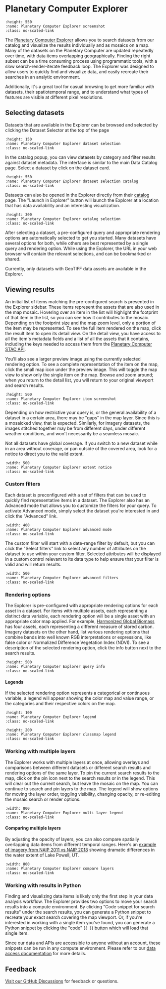 # Planetary Computer Explorer

```{image} images/explorer-docs.jpg
:height: 550
:name: Planetary Computer Explorer screenshot
:class: no-scaled-link
```

The [Planetary Computer Explorer][1] allows you to search datasets from our
catalog and visualize the results individually and as mosaics on a map. Many of
the datasets on the Planetary Computer are updated repeatedly over time, with
data items overlapping geographically. Finding the right subset can be a time
consuming process using programmatic tools, with a slow search-render-iterate
feedback loop. The Explorer was designed to allow users to quickly find and
visualize data, and easily recreate their searches in an analytic environment.

Additionally, it's a great tool for casual browsing to get more familiar with
datasets, their spatiotemporal range, and to understand what types of
features are visible at different pixel resolutions.

## Selecting datasets

Datasets that are available in the Explorer can be browsed and selected by clicking the Dataset Selector at the top of the page

```{image} images/explorer-ds-selector.png
:height: 150
:name: Planetary Computer Explorer dataset selection
:class: no-scaled-link
```

In the catalog popup, you can view datasets by category and filter results against dataset metadata. The interface is similar to the main Data Catalog page. Select a dataset by click on the dataset card.

```{image} images/explorer-ds-catalog.png
:height: 550
:name: Planetary Computer Explorer dataset selection catalog
:class: no-scaled-link
```

Datasets can also be opened in the Explorer directly from their
[catalog][pc-catalog] page. The "Launch in Explorer" button will launch the Explorer at a
location that has data availability and an interesting visualization.

```{image} images/explorer-launch.jpg
:height: 300
:name: Planetary Computer Explorer catalog selection
:class: no-scaled-link
```

After selecting a dataset, a pre-configured query and appropriate rendering
options are automatically selected to get you started. Many datasets have
several options for both, while others are best represented by a single query
and rendering option. While using the Explorer, the URL in your web browser will contain the relevant
selections, and can be bookmarked or shared.

Currently, only datasets with GeoTIFF data assets are available in the Explorer.

## Viewing results

An initial list of items matching the pre-configured search is presented in the
Explorer sidebar. These items represent the assets that are also used in the map
mosaic. Hovering over an item in the list will highlight the footprint of that
item in the list, so you can see how it contributes to the mosaic. Depending on
the footprint size and the map zoom level, only a portion of the item may be
represented. To see the full item rendered on the map, click the result item to
open its detail view. On the detail view, you have access to all the item's
metadata fields and a list of all the assets that it contains, including the
keys needed to access them from the [Planetary Computer STAC API][pc-docs-api].

You'll also see a larger preview image using the currently selected rendering
option. To see a complete representation of the item on the map, click the small
map icon under the preview image. This will toggle the map view to show only the
single item on the map. Browse and zoom around; when you return to the detail
list, you will return to your original viewport and search results.

```{image} images/explorer-item.png
:height: 500
:name: Planetary Computer Explorer item screenshot
:class: no-scaled-link
```

Depending on how restrictive your query is, or the general availability of
a dataset in a certain area, there may be "gaps" in the map layer. Since this is
a mosaicked view, that is expected. Similarly, for imagery datasets, the images
stitched together may be from different days, under different weather
conditions, and won't necessarily be a seamless mosaic.

Not all datasets have global coverage. If you switch to a new dataset while in
an area without coverage, or pan outside of the covered area, look for a notice
to direct you to the valid extent.

```{image} images/explorer-extent.png
:width: 500
:name: Planetary Computer Explorer extent notice
:class: no-scaled-link
```

### Custom filters

Each dataset is preconfigured with a set of filters that can be used to quickly find
representative items in a dataset. The Explorer also has an Advanced mode
that allows you to customize the filters for your query. To activate Advanced mode, simply select the dataset you're interested in and click the "Advanced" link.

```{image} images/explorer-advanced.jpg
:width: 400
:name: Planetary Computer Explorer advanced mode
:class: no-scaled-link
```

The custom filter will start with a date-range filter by default, but you can
click the "Select filters" link to select any number of attributes on the
dataset to use within your custom filter. Selected attributes will be displayed in a
custom control relevant to its data type to help ensure that your filter is
valid and will return results.

```{image} images/explorer-advanced-filters.jpg
:width: 500
:name: Planetary Computer Explorer advanced filters
:class: no-scaled-link
```

### Rendering options

The Explorer is pre-configured with appropriate rendering options for each asset
in a dataset. For items with multiple assets, each representing a distinct data
variable, each rendering option will be a single asset with an appropriate color
map applied. For example, [Harmonized Global Biomass][hgb] has four assets, each
representing a different measure of stored carbon. Imagery datasets on the other
hand, list various rendering options that combine bands into well known RGB
interpretations or expressions, like false color or Normalized Difference Vegetation Index (NDVI). To see a description of the
selected rendering option, click the info button next to the search results.

```{image} images/explorer-queryinfo.png
:height: 500
:name: Planetary Computer Explorer query info
:class: no-scaled-link
```

#### Legends

If the selected rendering option represents a categorical or continuous variable,
a legend will appear showing the color map and value range, or the categories and their respective colors on the map.

```{image} images/explorer-legend.jpg
:height: 100
:name: Planetary Computer Explorer legend
:class: no-scaled-link
```

```{image} images/explorer-legend-class.jpg
:height: 200
:name: Planetary Computer Explorer classmap legend
:class: no-scaled-link
```

### Working with multiple layers

The Explorer works with multiple layers at once, allowing overlays and
comparisons between different datasets or different search results and rendering
options of the same layer. To pin the current search results to the map, click
on the pin icon next to the search results or in the legend. This will clear out
the current search, but leave the mosaic on the map. You can continue to search
and pin layers to the map. The legend will show options for moving the layer
order, toggling visibility, changing opacity, or re-editing the mosaic search or
render options.

```{image} images/explorer-pinned-layers-sm.png
:width: 800
:name: Planetary Computer Explorer multi layer legend
:class: no-scaled-link
```

#### Comparing multiple layers

By adjusting the opacity of layers, you can also compare spatially overlapping
data items from different temporal ranges. Here's an [example of imagery from
NAIP 2011 vs NAIP 2018][pc-naip-explore] showing dramatic differences in the
water extent of Lake Powell, UT.

```{image} images/explorer-opacity-compare-sm.gif
:width: 800
:name: Planetary Computer Explorer compare layers
:class: no-scaled-link
```

### Working with results in Python

Finding and visualizing data items is likely only the first step in your data
analysis workflow. The Explorer provides two options to move your search results
into a compute environment. By clicking "Code snippet for search results" under
the search results, you can generate a Python snippet to recreate your exact
search covering the map viewport.  Or, if you're interested in working with a single item you've found, you can
generate a Python snippet by clicking the "code" (`{ }`) button which will load
that single item.

Since our data and APIs are accessible to anyone without an account,
these snippets can be run in any compute environment. Please refer to
our [data access documentation][pc-docs-sas] for more details.

## Feedback

[Visit our GitHub Discussions](https://github.com/microsoft/PlanetaryComputer/discussions) for feedback or questions.

[1]: https://planetarycomputer.microsoft.com/explore
[pc-docs-api]: https://planetarycomputer.microsoft.com/docs/quickstarts/reading-stac/
[pc-docs-sas]: https://planetarycomputer.microsoft.com/docs/concepts/sas/
[pc-catalog]: https://planetarycomputer.microsoft.com/catalog
[hgb]: https://planetarycomputer.microsoft.com/dataset/hgb
[pc-naip-explore]: https://planetarycomputer.microsoft.com/explore?c=-110.7523%2C37.5224&z=11.61&v=2&d=naip%7C%7Cnaip&s=true%3A%3A100%3A%3Atrue%7C%7Ctrue%3A%3A100%3A%3Atrue&m=2011%7C%7C2018&r=Natural+color%7C%7CNatural+color
